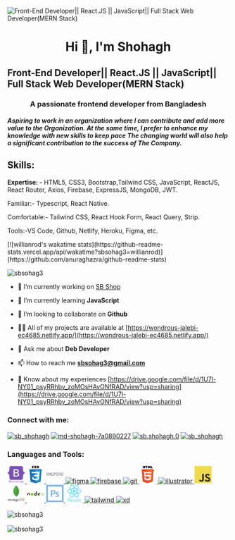 ![Front-End Developer|| React.JS || JavaScript|| Full Stack Web Developer(MERN Stack)](https://media-exp2.licdn.com/dms/image/C4D16AQFeEc3wT4Xfcw/profile-displaybackgroundimage-shrink_200_800/0/1654625279990?e=1661385600&v=beta&t=QVwQ5Yh-G8GhLHTH7VzpO1n_fc0FMnMzib-La2HDZJc)

<h1 align="center">Hi 👋, I'm Shohagh</h1>
<h2>Front-End Developer|| React.JS || JavaScript|| Full Stack Web Developer(MERN Stack)</h2>
<h3 align="center">A passionate frontend developer from Bangladesh</h3>


<h5>Aspiring to work in an organization where I can contribute and add more value to the
Organization. At the same time, I prefer to enhance my knowledge with new skills to keep pace
The changing world will also help a significant contribution to the success of The Company.</h5>


<h2>Skills: </h2>
<p><b>Expertise: -</b> HTML5, CSS3, Bootstrap,Tailwind CSS, JavaScript, ReactJS, React Router, Axios, Firebase, ExpressJS, MongoDB, JWT.</p>
<p>Familiar:- Typescript, React Native.</p>
<p>Comfortable:- Tailwind CSS, React Hook Form, React Query, Strip.</p>
<p>Tools:-VS Code, Github, Netlify, Heroku, Figma, etc.</p>
[![willianrod's wakatime stats](https://github-readme-stats.vercel.app/api/wakatime?sbsohag3=willianrod)](https://github.com/anuraghazra/github-readme-stats)



<p align="left"> <img src="https://komarev.com/ghpvc/?username=sbsohag3&label=Profile%20views&color=0e75b6&style=flat" alt="sbsohag3" /> </p>

- 🔭 I’m currently working on [SB Shop](https://sb-shop-ass12.web.app/)

- 🌱 I’m currently learning **JavaScript**

- 👯 I’m looking to collaborate on **Github**

- 👨‍💻 All of my projects are available at [https://wondrous-jalebi-ec4685.netlify.app/](https://wondrous-jalebi-ec4685.netlify.app/)

- 💬 Ask me about **Deb Developer**

- 📫 How to reach me **sbsohag3@gmail.com**

- 📄 Know about my experiences [https://drive.google.com/file/d/1U7l-NY01_psyRRhbv_zoMOsHAvONfRAD/view?usp=sharing](https://drive.google.com/file/d/1U7l-NY01_psyRRhbv_zoMOsHAvONfRAD/view?usp=sharing)

<h3 align="left">Connect with me:</h3>
<p align="left">
<a href="https://twitter.com/sb_shohagh" target="blank"><img align="center" src="https://raw.githubusercontent.com/rahuldkjain/github-profile-readme-generator/master/src/images/icons/Social/twitter.svg" alt="sb_shohagh" height="30" width="40" /></a>
<a href="https://linkedin.com/in/md-shohagh-7a0890227" target="blank"><img align="center" src="https://raw.githubusercontent.com/rahuldkjain/github-profile-readme-generator/master/src/images/icons/Social/linked-in-alt.svg" alt="md-shohagh-7a0890227" height="30" width="40" /></a>
<a href="https://fb.com/sb.shohagh.0" target="blank"><img align="center" src="https://raw.githubusercontent.com/rahuldkjain/github-profile-readme-generator/master/src/images/icons/Social/facebook.svg" alt="sb.shohagh.0" height="30" width="40" /></a>
<a href="https://instagram.com/sb_shohagh" target="blank"><img align="center" src="https://raw.githubusercontent.com/rahuldkjain/github-profile-readme-generator/master/src/images/icons/Social/instagram.svg" alt="sb_shohagh" height="30" width="40" /></a>
</p>

<h3 align="left">Languages and Tools:</h3>
<p align="left"> <a href="https://getbootstrap.com" target="_blank" rel="noreferrer"> <img src="https://raw.githubusercontent.com/devicons/devicon/master/icons/bootstrap/bootstrap-plain-wordmark.svg" alt="bootstrap" width="40" height="40"/> </a> <a href="https://www.w3schools.com/css/" target="_blank" rel="noreferrer"> <img src="https://raw.githubusercontent.com/devicons/devicon/master/icons/css3/css3-original-wordmark.svg" alt="css3" width="40" height="40"/> </a> <a href="https://expressjs.com" target="_blank" rel="noreferrer"> <img src="https://raw.githubusercontent.com/devicons/devicon/master/icons/express/express-original-wordmark.svg" alt="express" width="40" height="40"/> </a> <a href="https://www.figma.com/" target="_blank" rel="noreferrer"> <img src="https://www.vectorlogo.zone/logos/figma/figma-icon.svg" alt="figma" width="40" height="40"/> </a> <a href="https://firebase.google.com/" target="_blank" rel="noreferrer"> <img src="https://www.vectorlogo.zone/logos/firebase/firebase-icon.svg" alt="firebase" width="40" height="40"/> </a> <a href="https://git-scm.com/" target="_blank" rel="noreferrer"> <img src="https://www.vectorlogo.zone/logos/git-scm/git-scm-icon.svg" alt="git" width="40" height="40"/> </a> <a href="https://www.w3.org/html/" target="_blank" rel="noreferrer"> <img src="https://raw.githubusercontent.com/devicons/devicon/master/icons/html5/html5-original-wordmark.svg" alt="html5" width="40" height="40"/> </a> <a href="https://www.adobe.com/in/products/illustrator.html" target="_blank" rel="noreferrer"> <img src="https://www.vectorlogo.zone/logos/adobe_illustrator/adobe_illustrator-icon.svg" alt="illustrator" width="40" height="40"/> </a> <a href="https://developer.mozilla.org/en-US/docs/Web/JavaScript" target="_blank" rel="noreferrer"> <img src="https://raw.githubusercontent.com/devicons/devicon/master/icons/javascript/javascript-original.svg" alt="javascript" width="40" height="40"/> </a> <a href="https://www.mongodb.com/" target="_blank" rel="noreferrer"> <img src="https://raw.githubusercontent.com/devicons/devicon/master/icons/mongodb/mongodb-original-wordmark.svg" alt="mongodb" width="40" height="40"/> </a> <a href="https://nodejs.org" target="_blank" rel="noreferrer"> <img src="https://raw.githubusercontent.com/devicons/devicon/master/icons/nodejs/nodejs-original-wordmark.svg" alt="nodejs" width="40" height="40"/> </a> <a href="https://www.photoshop.com/en" target="_blank" rel="noreferrer"> <img src="https://raw.githubusercontent.com/devicons/devicon/master/icons/photoshop/photoshop-line.svg" alt="photoshop" width="40" height="40"/> </a> <a href="https://reactjs.org/" target="_blank" rel="noreferrer"> <img src="https://raw.githubusercontent.com/devicons/devicon/master/icons/react/react-original-wordmark.svg" alt="react" width="40" height="40"/> </a> <a href="https://tailwindcss.com/" target="_blank" rel="noreferrer"> <img src="https://www.vectorlogo.zone/logos/tailwindcss/tailwindcss-icon.svg" alt="tailwind" width="40" height="40"/> </a> <a href="https://www.adobe.com/products/xd.html" target="_blank" rel="noreferrer"> <img src="https://cdn.worldvectorlogo.com/logos/adobe-xd.svg" alt="xd" width="40" height="40"/> </a> </p>

<p><img align="center" src="https://github-readme-stats.vercel.app/api/top-langs?username=sbsohag3&show_icons=true&locale=en&layout=compact" alt="sbsohag3" /></p>

<p><img align="center" src="https://github-readme-streak-stats.herokuapp.com/?user=sbsohag3&" alt="sbsohag3" /></p>

